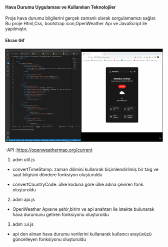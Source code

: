 <h4>Hava Durumu Uygulaması ve Kullanılıan Teknolojiler</h4>

Proje hava durumu bilgilerini gerçek zamanlı olarak sorgulamamızı sağlar.
Bu proje Html,Css, bootstrap icon,OpenWeather Apı ve JavaScript ile yapılmıştır.

<h4>Ekran Gif</h4>

![](weather.gif)

-API :https://openweathermap.org/current

1.  adım util.js

- convertTimeStamp: zaman dilimini kullanrak biçimlendirilmiş bir taig ve saat bilgisini döndere fonksiyon oluşturuldu

- convertCountryCode: ülke koduna göre ülke adına çeviren fonk. oluşturuldu

2. adım api.js

- OpenWeather Apısıne şehir,birim ve api anahtarı ile istekte bulunarak hava durumunu getiren fonksiyonu oluşturuldu

3. adım :ui.js

- api den alınan hava durumu verilerini kullanarak kullanıcı arayüxüzü güncelleyen fonksiyonu oluşturuldu
